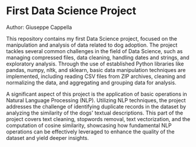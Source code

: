 # First Data Science Project

Author: Giuseppe Cappella

This repository contains my first Data Science project, focused on the manipulation and analysis of data related to dog adoption.
The project tackles several common challenges in the field of Data Science, such as managing compressed files, data cleaning, handling dates and strings, and exploratory analysis. Through the use of established Python libraries like pandas, numpy, nltk, and sklearn, basic data manipulation techniques are implemented, including reading CSV files from ZIP archives, cleaning and normalizing the data, and aggregating and grouping data for analysis.

A significant aspect of this project is the application of basic operations in Natural Language Processing (NLP). Utilizing NLP techniques, the project addresses the challenge of identifying duplicate records in the dataset by analyzing the similarity of the dogs' textual descriptions. This part of the project covers text cleaning, stopwords removal, text vectorization, and the computation of cosine similarity, showcasing how fundamental NLP operations can be effectively leveraged to enhance the quality of the dataset and yield deeper insights.
